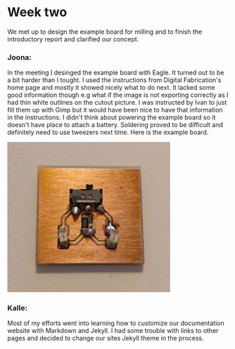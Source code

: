 # Week two

We met up to design the example board for milling and to finish the introductory report and clarified our concept.

### Joona:
In the meeting I desinged the example board with Eagle. It turned out to be a bit harder than I tought. I used the instructions from Digital Fabrication's home page and mostly it showed nicely what to do next. It lacked some good information though e.g what if the image is not exporting correctly as I had thin white outlines on the cutout picture. I was instructed by Ivan to just fill them up with Gimp but it would have been nice to have that information in the instructions. I didn't think about powering the example board so it doesn't have place to attach a battery. Soldering proved to be difficult and definitely need to use tweezers next time. Here is the example board.

<img src="https://raw.githubusercontent.com/kpalok/Digifab/master/Images/Example.jpg" width="370">

### Kalle:
Most of my efforts went into learning how to customize our documentation website with Markdown and Jekyll. I had some trouble with links to other pages and decided to change our sites Jekyll theme in the process.
